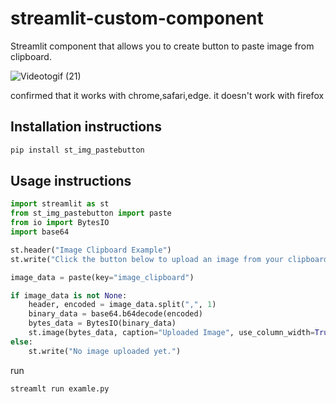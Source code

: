 # streamlit-custom-component

Streamlit component that allows you to create button to paste image from clipboard.

![Videotogif (21)](https://github.com/tsuzukia21/st-img-pastebutton/assets/132349459/cf3f9564-2fdf-4aef-a2dc-15b75be1f55b)

confirmed that it works with chrome,safari,edge. it doesn't work with firefox

## Installation instructions

```sh
pip install st_img_pastebutton
```

## Usage instructions

```python
import streamlit as st
from st_img_pastebutton import paste
from io import BytesIO
import base64

st.header("Image Clipboard Example")
st.write("Click the button below to upload an image from your clipboard.")

image_data = paste(key="image_clipboard")

if image_data is not None:
    header, encoded = image_data.split(",", 1)
    binary_data = base64.b64decode(encoded)
    bytes_data = BytesIO(binary_data)
    st.image(bytes_data, caption="Uploaded Image", use_column_width=True)
else:
    st.write("No image uploaded yet.")
```

run
```python
streamlt run examle.py
```
